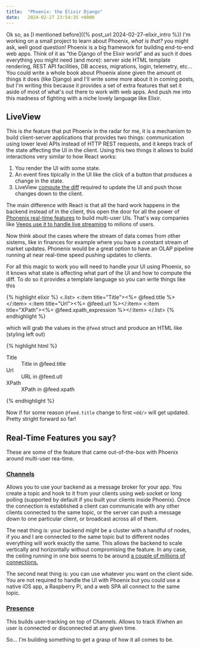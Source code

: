 ```yaml
---
title:  "Phoenix: the Elixir Django"
date:   2024-02-27 23:54:35 +0000
---
```


Ok so, as [I mentioned before]({% post_url 2024-02-27-elixir_intro %}) I'm working on a small project to learn about Phoenix, _what is that?_ you might ask, well good question! Phoenix is a big framework for building end-to-end web apps. Think of it as ”the Django of the Elixir world” and as such it does everything you might need (and more): server side HTML template rendering, REST API facilities, DB access, migrations, login, telemetry, etc… You could write a whole book about Phoenix alone given the amount ot things it does (like Django) and I'll write some more about it in coming posts, but I'm writing this because it provides a set of extra features that set it aside of most of what's out there to work with web apps. And push me into this madness of fighting with a niche lovely language like Elixir.

## LiveView

This is _the_ feature that put Phoenix in the radar for me, it is a mechanism to build client-server applications that provides two things: communication using lower level APIs instead of HTTP REST requests, and it keeps track of the state affecting the UI in the client. Using this two things it allows to build interactions very similar to how React works:

1. You render the UI with some state.
2. An event fires tipically in the UI like the click of a button that produces a change in the state.
3. LiveView [compute the diff](https://www.reddit.com/r/elixir/comments/t80xbw/does_phoenix_liveview_use_domdiffing_to_update/) required to update the UI and push those changes down to the client.

The main difference with React is that all the hard work happens in the backend instead of in the client, this open the door for all the power of [Phonenix real-time features](#real-time-features-you-say) to build multi-user UIs. That's way companies like [Veeps use it to handle live streaming](http://localhost:4000/2024/02/27/phoenix.html#real-time-features-you-say) to milions of users.

Now think about the cases where the stream of data comes from other sistems, like in finances for example where you have a constant stream of market updates. Phonenix would be a great option to have an OLAP pipeline running at near real-time speed pushing updates to clients.

For all this magic to work you will need to handle your UI using Phoenix, so it knows what state is affecting what part of the UI and how to compute the diff. To do so it provides a template language so you can write things like this

{% highlight elixir %}
<.list>
  <:item title="Title"><%= @feed.title %></:item>
  <:item title="Url"><%= @feed.url %></:item>
  <:item title="XPath"><%= @feed.xpath_expression %></:item>
</.list>
{% endhighlight %}

which will grab the values in the `@feed` struct and produce an HTML like (styling left out)

{% highlight html %}
<dl>
  <div>
    <dt>Title</dt>
    <dd>Title in @feed.title</dd>
  </div>
  <div>
    <dt>Url</dt>
    <dd>URL in @feed.utl</dd>
  </div>
  <div>
    <dt>XPath</dt>
    <dd>XPath in @feed.xpath</dd>
  </div>
</dl>
{% endhighlight %}

Now if for some reason `@feed.title` change to first `<dd/>` will get updated. Pretty stright forward so far!

## Real-Time Features you say?

These are some of the feature that came out-of-the-box with Phoenix around multi-user rea-time.

### [Channels](https://hexdocs.pm/phoenix/channels.html)

Allows you to use your backend as a message broker for your app. You create a topic and hook to it from your clients using web socket or long polling (supported by default if you built your clients inside Phoenix). Once the connection is established a client can communicate with any other clients connected to the same topic, or the server can push a message down to one particular client, or broadcast across all of them.

The neat thing is: your backend might be a cluster with a handful of nodes, if you and I are connected to the same topic but to different nodes everything will work exactly the same. This allows the backend to scale vertically and horizontally without compromising the feature. In any case, the ceiling running in one box seems to be around [a couple of millions of connections.](https://phoenixframework.org/blog/the-road-to-2-million-websocket-connections)

The second neat thing is: you can use whatever you want on the client side. You are not required to handle the UI with Phoenix but you could use a native iOS app, a Raspberry Pi, and a web SPA all connect to the same topic.

### [Presence](https://hexdocs.pm/phoenix/Phoenix.Presence.html)
This builds user-tracking on top of Channels. Allows to track if/when an user is connected or disconnected at any given time.

So… I'm building something to get a grasp of how it all comes to be.